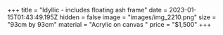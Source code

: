 +++
title = "Idyllic - includes floating ash frame"
date = 2023-01-15T01:43:49.195Z
hidden = false
image = "images/img_2210.png"
size = "93cm by 93cm"
material = "Acrylic on canvas "
price = "$1,500"
+++
